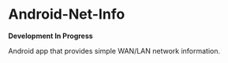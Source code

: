 # Android-Net-Info

**Development In Progress**

Android app that provides simple WAN/LAN network information.
